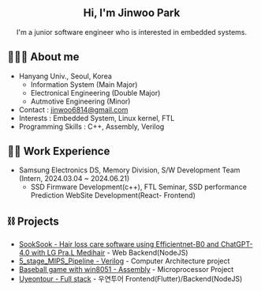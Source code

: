 <div align="center">
  <h2> Hi, I'm Jinwoo Park </h2> 
  I'm a junior software engineer who is interested in embedded systems. <br>
</div>

## 👩🏻‍💻 About me
- Hanyang Univ., Seoul, Korea 
  - Information System (Main Major) 
  - Electronical Engineering (Double Major)
  - Autmotive Engineering (Minor)
- Contact : jinwoo6814@gmail.com
- Interests : Embedded System, Linux kernel, FTL
- Programming Skills : C++, Assembly, Verilog

## 🏃‍♀️ Work Experience
- Samsung Electronics DS, Memory Division, S/W Development Team (Intern, 2024.03.04 ~ 2024.06.21)
  - SSD Firmware Development(c++), FTL Seminar, SSD performance Prediction WebSite Development(React- Frontend)

## ⛓ Projects
- [SookSook - Hair loss care software using Efficientnet-B0 and ChatGPT-4.0 with LG Pra.L Medihair](https://github.com/SEproject-Medihair) - Web Backend(NodeJS)
- [5_stage_MIPS_Pipeline - Verilog](https://github.com/manmac99/5_stage_MIPS_Pipeline) - Computer Architecture project
- [Baseball game with win8051 - Assembly](https://github.com/manmac99/Microprocessor_Final_Project) - Microprocessor Project
- [Uyeontour - Full stack](https://uyeontour.ngrok.io/) - 우연투어 Frontend(Flutter)/Backend(NodeJS)
